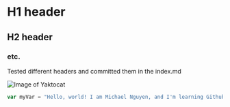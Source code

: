 # H1 header
## H2 header
### etc.

Tested different headers and committed them in the index.md

![Image of Yaktocat](https://octodex.github.com/images/yaktocat.png)

``` javascript
var myVar = "Hello, world! I am Michael Nguyen, and I'm learning Github!!!!";
```
